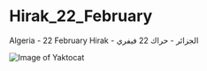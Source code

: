 # Hirak_22_February
Algeria - 22 February Hirak - الجزائر - حراك 22 فيفري


![Image of Yaktocat](https://github.com/azermane/Hirak_22_February/blob/master/DZ.png)
